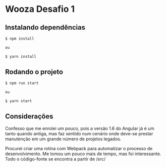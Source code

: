 # Wooza Desafio 1

## Instalando dependências
```sh
$ npm install

ou

$ yarn install
```

## Rodando o projeto
```sh
$ npm run start

ou 

$ yarn start
```

## Considerações

Confesso que me enrolei um pouco, pois a versão 1.6 do Angular já é um tanto quando antiga, mas faz sentido num cenário onde deve-se prestar manutenção em um grande número de projetos legados.

Procurei criar uma rotina com Webpack para automatizar o processo de desenvolvimento. Me tomou um pouco mais de tempo, mas foi interessante. Todo o código-fonte se encontra a partir de /src/